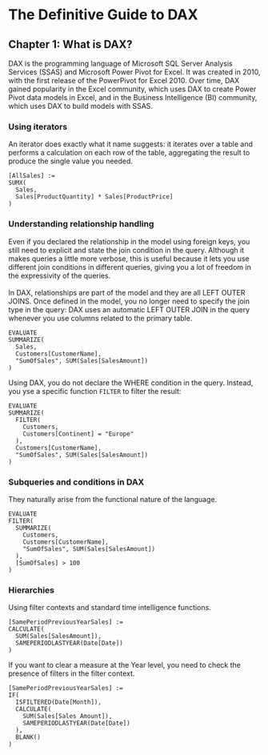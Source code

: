 # The Definitive Guide to DAX

## Chapter 1: What is DAX?
DAX is the programming language of Microsoft SQL Server Analysis Services (SSAS) and Microsoft
Power Pivot for Excel. It was created in 2010, with the first release of the PowerPivot for Excel 2010.
Over time, DAX gained popularity in the Excel community, which uses DAX to create Power Pivot data models
in Excel, and in the Business Intelligence (BI) community, which uses DAX to build models with SSAS.

### Using iterators
An iterator does exactly what it name suggests: it iterates over a table and performs a calculation on each row of
the table, aggregating the result to produce the single value you needed.

```
[AllSales] :=
SUMX(
  Sales, 
  Sales[ProductQuantity] * Sales[ProductPrice]
)
```

### Understanding relationship handling
Even if you declared the relationship in the model using foreign keys, you still need to explicit
and state the join condition in the query. Although it makes queries a little more verbose, this is useful
because it lets you use different join conditions in different queries, giving you a lot of freedom in the 
expressivity of the queries.
</br></br>
In DAX, relationships are part of the model and they are all LEFT OUTER JOINS. Once defined in
the model, you no longer need to specify the join type in the query: DAX uses an automatic LEFT
OUTER JOIN in the query whenever you use columns related to the primary table. 

```
EVALUATE
SUMMARIZE(
  Sales,
  Customers[CustomerName],
  "SumOfSales", SUM(Sales[SalesAmount])
)
```
Using DAX, you do not declare the WHERE condition in the query. Instead, you yse a specific function `FILTER` to filter the result:

```
EVALUATE
SUMMARIZE(
  FILTER(
    Customers,
    Customers[Continent] = "Europe"
  ),
  Customers[CustomerName],
  "SumOfSales", SUM(Sales[SalesAmount])
)
```

### Subqueries and conditions in DAX

They naturally arise from the functional nature of the language.

```
EVALUATE
FILTER(
  SUMMARIZE(
    Customers,
    Customers[CustomerName],
    "SumOfSales", SUM(Sales[SalesAmount])
  ),
  [SumOfSales] > 100
)
```

### Hierarchies

Using filter contexts and standard time intelligence functions.

```
[SamePeriodPreviousYearSales] :=
CALCULATE(
  SUM(Sales[SalesAmount]),
  SAMEPERIODLASTYEAR(Date[Date])
)
```

<p>
  If you want to clear a measure at the Year level, you need to check the presence of
  filters in the filter context.
</p>

```
[SamePeriodPreviousYearSales] :=
IF(
  ISFILTERED(Date[Month]),
  CALCULATE(
    SUM(Sales[Sales Amount]),
    SAMEPERIODLASTYEAR(Date[Date])
  ),
  BLANK()
)
```
